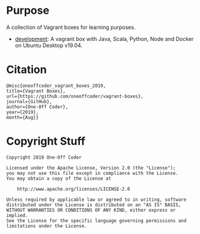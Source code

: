 # Purpose

A collection of Vagrant boxes for learning purposes.

* [development](development): A vagrant box with Java, Scala, Python, Node and Docker on Ubuntu Desktop v19.04.

# Citation

```
@misc{oneoffcoder_vagrant_boxes_2019, 
title={Vagrant Boxes}, 
url={https://github.com/oneoffcoder/vagrant-boxes}, 
journal={GitHub},
author={One-Off Coder}, 
year={2019}, 
month={Aug}}
```

# Copyright Stuff

```
Copyright 2019 One-Off Coder

Licensed under the Apache License, Version 2.0 (the "License");
you may not use this file except in compliance with the License.
You may obtain a copy of the License at

    http://www.apache.org/licenses/LICENSE-2.0

Unless required by applicable law or agreed to in writing, software
distributed under the License is distributed on an "AS IS" BASIS,
WITHOUT WARRANTIES OR CONDITIONS OF ANY KIND, either express or implied.
See the License for the specific language governing permissions and
limitations under the License.
```
